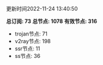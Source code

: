 更新时间2022-11-24 13:40:50

**总订阅: 73**
**总节点: 1078**
**有效节点: 316**
- trojan节点: 71
- v2ray节点: 198
- ssr节点: 11
- ss节点: 36
